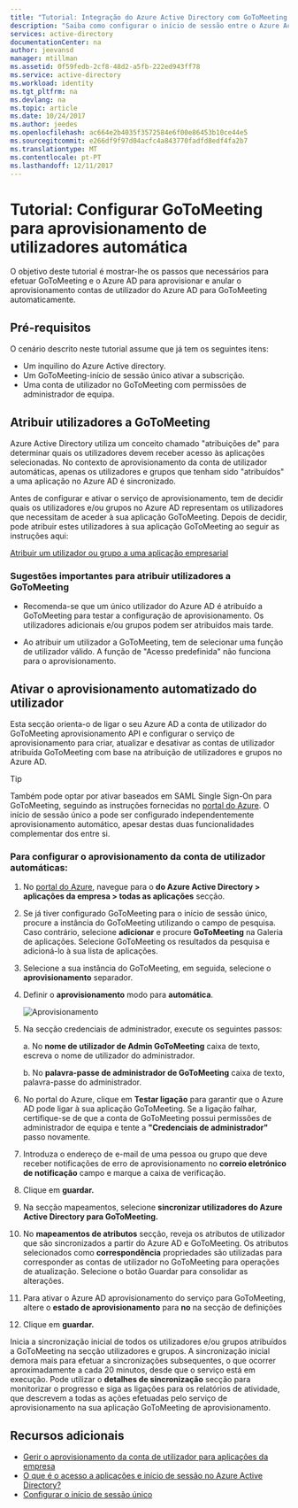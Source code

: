 ```yaml
---
title: "Tutorial: Integração do Azure Active Directory com GoToMeeting | Microsoft Docs"
description: "Saiba como configurar o início de sessão entre o Azure Active Directory e GoToMeeting."
services: active-directory
documentationCenter: na
author: jeevansd
manager: mtillman
ms.assetid: 0f59fedb-2cf8-48d2-a5fb-222ed943ff78
ms.service: active-directory
ms.workload: identity
ms.tgt_pltfrm: na
ms.devlang: na
ms.topic: article
ms.date: 10/24/2017
ms.author: jeedes
ms.openlocfilehash: ac664e2b4035f3572584e6f00e86453b10ce44e5
ms.sourcegitcommit: e266df9f97d04acfc4a843770fadfd8edf4fa2b7
ms.translationtype: MT
ms.contentlocale: pt-PT
ms.lasthandoff: 12/11/2017
---
```

# <a name="tutorial-configuring-gotomeeting-for-automatic-user-provisioning"></a>Tutorial: Configurar GoToMeeting para aprovisionamento de utilizadores automática

O objetivo deste tutorial é mostrar-lhe os passos que necessários para efetuar GoToMeeting e o Azure AD para aprovisionar e anular o aprovisionamento contas de utilizador do Azure AD para GoToMeeting automaticamente.

## <a name="prerequisites"></a>Pré-requisitos

O cenário descrito neste tutorial assume que já tem os seguintes itens:

*   Um inquilino do Azure Active directory.
*   Um GoToMeeting-início de sessão único ativar a subscrição.
*   Uma conta de utilizador no GoToMeeting com permissões de administrador de equipa.

## <a name="assigning-users-to-gotomeeting"></a>Atribuir utilizadores a GoToMeeting

Azure Active Directory utiliza um conceito chamado "atribuições de" para determinar quais os utilizadores devem receber acesso às aplicações selecionadas. No contexto de aprovisionamento da conta de utilizador automáticas, apenas os utilizadores e grupos que tenham sido "atribuídos" a uma aplicação no Azure AD é sincronizado.

Antes de configurar e ativar o serviço de aprovisionamento, tem de decidir quais os utilizadores e/ou grupos no Azure AD representam os utilizadores que necessitam de aceder à sua aplicação GoToMeeting. Depois de decidir, pode atribuir estes utilizadores à sua aplicação GoToMeeting ao seguir as instruções aqui:

[Atribuir um utilizador ou grupo a uma aplicação empresarial](https://docs.microsoft.com/azure/active-directory/active-directory-coreapps-assign-user-azure-portal)

### <a name="important-tips-for-assigning-users-to-gotomeeting"></a>Sugestões importantes para atribuir utilizadores a GoToMeeting

*   Recomenda-se que um único utilizador do Azure AD é atribuído a GoToMeeting para testar a configuração de aprovisionamento. Os utilizadores adicionais e/ou grupos podem ser atribuídos mais tarde.

*   Ao atribuir um utilizador a GoToMeeting, tem de selecionar uma função de utilizador válido. A função de "Acesso predefinida" não funciona para o aprovisionamento.

## <a name="enable-automated-user-provisioning"></a>Ativar o aprovisionamento automatizado do utilizador

Esta secção orienta-o de ligar o seu Azure AD a conta de utilizador do GoToMeeting aprovisionamento API e configurar o serviço de aprovisionamento para criar, atualizar e desativar as contas de utilizador atribuída GoToMeeting com base na atribuição de utilizadores e grupos no Azure AD.

> [!TIP]
> Também pode optar por ativar baseados em SAML Single Sign-On para GoToMeeting, seguindo as instruções fornecidas no [portal do Azure](https://portal.azure.com). O início de sessão único a pode ser configurado independentemente aprovisionamento automático, apesar destas duas funcionalidades complementar dos entre si.

### <a name="to-configure-automatic-user-account-provisioning"></a>Para configurar o aprovisionamento da conta de utilizador automáticas:

1. No [portal do Azure](https://portal.azure.com), navegue para o **do Azure Active Directory > aplicações da empresa > todas as aplicações** secção.

2. Se já tiver configurado GoToMeeting para o início de sessão único, procure a instância do GoToMeeting utilizando o campo de pesquisa. Caso contrário, selecione **adicionar** e procure **GoToMeeting** na Galeria de aplicações. Selecione GoToMeeting os resultados da pesquisa e adicioná-lo à sua lista de aplicações.

3. Selecione a sua instância do GoToMeeting, em seguida, selecione o **aprovisionamento** separador.

4. Definir o **aprovisionamento** modo para **automática**. 

    ![Aprovisionamento](./media/active-directory-saas-citrixgotomeeting-provisioning-tutorial/provisioning.png)

5. Na secção credenciais de administrador, execute os seguintes passos:
   
    a. No **nome de utilizador de Admin GoToMeeting** caixa de texto, escreva o nome de utilizador do administrador.

    b. No **palavra-passe de administrador de GoToMeeting** caixa de texto, palavra-passe do administrador.

6. No portal do Azure, clique em **Testar ligação** para garantir que o Azure AD pode ligar à sua aplicação GoToMeeting. Se a ligação falhar, certifique-se de que a conta de GoToMeeting possui permissões de administrador de equipa e tente a **"Credenciais de administrador"** passo novamente.

7. Introduza o endereço de e-mail de uma pessoa ou grupo que deve receber notificações de erro de aprovisionamento no **correio eletrónico de notificação** campo e marque a caixa de verificação.

8. Clique em **guardar.**

9. Na secção mapeamentos, selecione **sincronizar utilizadores do Azure Active Directory para GoToMeeting.**

10. No **mapeamentos de atributos** secção, reveja os atributos de utilizador que são sincronizados a partir do Azure AD e GoToMeeting. Os atributos selecionados como **correspondência** propriedades são utilizadas para corresponder as contas de utilizador no GoToMeeting para operações de atualização. Selecione o botão Guardar para consolidar as alterações.

11. Para ativar o Azure AD aprovisionamento do serviço para GoToMeeting, altere o **estado de aprovisionamento** para **no** na secção de definições

12. Clique em **guardar.**

Inicia a sincronização inicial de todos os utilizadores e/ou grupos atribuídos a GoToMeeting na secção utilizadores e grupos. A sincronização inicial demora mais para efetuar a sincronizações subsequentes, o que ocorrer aproximadamente a cada 20 minutos, desde que o serviço está em execução. Pode utilizar o **detalhes de sincronização** secção para monitorizar o progresso e siga as ligações para os relatórios de atividade, que descrevem a todas as ações efetuadas pelo serviço de aprovisionamento na sua aplicação GoToMeeting de aprovisionamento.

## <a name="additional-resources"></a>Recursos adicionais

* [Gerir o aprovisionamento da conta de utilizador para aplicações da empresa](active-directory-saas-tutorial-list.md)
* [O que é o acesso a aplicações e início de sessão no Azure Active Directory?](active-directory-appssoaccess-whatis.md)
* [Configurar o início de sessão único](https://docs.microsoft.com/azure/active-directory/active-directory-saas-citrix-gotomeeting-tutorial)


